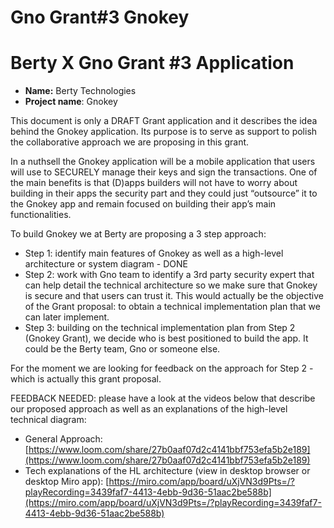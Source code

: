 # Gno Grant#3 Gnokey

# Berty X Gno Grant #3 Application

- **Name:** Berty Technologies
- **Project name**: Gnokey

This document is only a DRAFT Grant application and it describes the idea behind the Gnokey application. Its purpose is to serve as support to polish the collaborative approach we are proposing in this grant. 

In a nuthsell the Gnokey application will be a mobile application that users will use to SECURELY manage their keys and sign the transactions. One of the main benefits is that (D)apps builders will not have to worry about building in their apps the security part and they could just “outsource” it to the Gnokey app and remain focused on building their app’s main functionalities.

To build Gnokey we at Berty are proposing a 3 step approach: 

- Step 1: identify main features of Gnokey as well as a high-level architecture or system diagram - DONE
- Step 2: work with Gno team to identify a 3rd party security expert that can help detail the technical architecture so we make sure that Gnokey is secure and that users can trust it. This would actually be the objective of the Grant proposal: to obtain a technical implementation plan that we can later implement.
- Step 3: building on the technical implementation plan from Step 2 (Gnokey Grant), we decide who is best positioned to build the app. It could be the Berty team, Gno or someone else.

For the moment we are looking for feedback on the approach for Step 2 - which is actually this grant proposal.

FEEDBACK NEEDED: please have a look at the videos below that describe our proposed approach as well as an explanations of the high-level technical diagram:

- General Approach: [https://www.loom.com/share/27b0aaf07d2c4141bbf753efa5b2e189](https://www.loom.com/share/27b0aaf07d2c4141bbf753efa5b2e189)
- Tech explanations of the HL architecture (view in desktop browser or desktop Miro app): [https://miro.com/app/board/uXjVN3d9Pts=/?playRecording=3439faf7-4413-4ebb-9d36-51aac2be588b](https://miro.com/app/board/uXjVN3d9Pts=/?playRecording=3439faf7-4413-4ebb-9d36-51aac2be588b)

